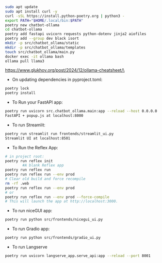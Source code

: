 ```bash
sudo apt update
sudo apt install curl -y
curl -sSL https://install.python-poetry.org | python3 -
export PATH="$HOME/.local/bin:$PATH"
poetry new chatbot-ollama
cd chatbot-ollama
poetry add fastapi uvicorn requests python-dotenv jinja2 aiofiles
poetry add --group dev black isort
mkdir -p src/chatbot_ollama/static
mkdir -p src/chatbot_ollama/templates
touch src/chatbot_ollama/main.py
docker exec -it ollama bash
ollama pull llama3
```
https://www.glukhov.org/post/2024/12/ollama-cheatsheet/\

- On updating dependencies in pyproject.toml:
```bash
poetry lock
poetry install
```
- To Run your FastAPI app:
```bash
poetry run uvicorn src.chatbot_ollama.main:app --reload --host 0.0.0.0
FastAPI + popup.js at localhost:8000
```
- To run Streamlit:
```bash
poetry run streamlit run frontends/streamlit_ui.py
Streamlit UI at localhost:8501
```
- To Run the Reflex App:
```bash
# in project root: 
poetry run reflex init
        #A blank Reflex app
poetry run reflex run
poetry run reflex run --env prod
# Clear old build and force recompile
rm -rf .web
poetry run reflex run --env prod
# or
poetry run reflex run --env prod --force-compile
# This will launch the app at http://localhost:3000.
```
- To run niceGUI app:
```bash
poetry run python src/frontends/nicegui_ui.py
```
- To run Gradio app:
```bash
poetry run python src/frontends/gradio_ui.py
```

- To run Langserve
```bash
poetry run uvicorn langserve_app.serve_api:app --reload --port 8001
```